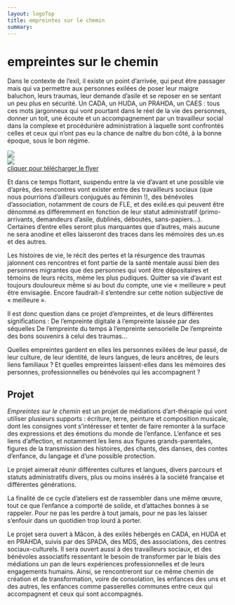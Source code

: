 ```yaml
---
layout: logoTop
title: empreintes sur le chemin
summary: 
---
```

<h1>empreintes sur le chemin</h1>

<p class="intro-text">Dans le contexte de l’exil, il existe un point d’arrivée, qui peut être passager mais qui va permettre aux personnes exilées de poser leur maigre baluchon, leurs traumas, leur demande d’asile et se reposer en se sentant un peu plus en sécurité.
Un CADA, un HUDA, un PRAHDA, un CAES : tous ces mots jargonneux qui vont pourtant dans le réel de la vie des personnes, donner un toit, une écoute et un accompagnement par un travailleur social dans la complexe et procédurière administration à laquelle sont confrontés celles et ceux qui n’ont pas eu la chance de naître du bon côté, à la bonne époque, sous le bon régime.</p>

<div class="flex-container">
    <div class="column">
        <img src="https://res.cloudinary.com/dnxcesebo/image/upload/q_auto,f_auto/v1707897854/empreintes-front_ygxts4.png">
    </div>
    <div class="column">
        <a href="FLYER Empreintes sur le chemin web.pdf" target="_blank" rel="noopener noreferrer"><img src="https://res.cloudinary.com/dnxcesebo/image/upload/q_auto,f_auto/v1707897853/empreintes-back_sc02cr.png">
        <div class="cite">cliquer pour télécharger le flyer</div></a>
    </div>
</div>

<p class="intro-text">Et dans ce temps flottant, suspendu entre la vie d’avant et une possible vie d’après, des rencontres vont exister entre des travailleurs sociaux (que nous pourrions d’ailleurs conjugués au féminin !), des bénévoles d’association, notamment de cours de FLE, et des exilé.es qui peuvent être dénommé.es différemment en fonction de leur statut administratif (primo-arrivants, demandeurs d’asile, dublinés, déboutés, sans-papiers…). Certaines d’entre elles seront plus marquantes que d’autres, mais aucune ne sera anodine et elles laisseront des traces dans les mémoires des un.es et des autres.</p>
 
<p class="intro-text">Les histoires de vie, le récit des pertes et la résurgence des traumas jalonnent ces rencontres et font partie de la santé mentale aussi bien des personnes migrantes que des personnes qui vont être dépositaires et témoins de leurs récits, même les plus pudiques. Quitter sa vie d’avant est toujours douloureux même si au bout du compte, une vie « meilleure » peut être envisagée. Encore faudrait-il s’entendre sur cette notion subjective de « meilleure ».</p>
 
<p class="intro-text">Il est donc question dans ce projet d’empreintes, et de leurs différentes significations :
De l’empreinte digitale à l’empreinte laissée par des séquelles
De l’empreinte du temps à l’empreinte sensorielle
De l’empreinte des bons souvenirs à celui des traumas...</p>
 
<p class="intro-text">Quelles empreintes gardent en elles les personnes exilées de leur passé, de leur culture, de leur identité, de leurs langues, de leurs ancêtres, de leurs liens familiaux ? Et quelles empreintes laissent-elles dans les mémoires des personnes, professionnelles ou bénévoles qui les accompagnent ?</p>
 
<h2>Projet</h2>
<p class="intro-text"><em>Empreintes sur le chemin</em> est un projet de médiations d’art-thérapie qui vont utiliser plusieurs supports : écriture, terre, peinture et composition musicale, dont les consignes vont s’intéresser et tenter de faire remonter à la surface des expressions et des émotions du monde de l’enfance. L’enfance et ses liens d’affection, et notamment les liens aux figures grands-parentales, figures de la transmission des histoires, des chants, des danses, des contes d’enfance, du langage et d’une possible protection.</p>
 
<p class="intro-text">Le projet aimerait réunir différentes cultures et langues, divers parcours et statuts administratifs divers, plus ou moins insérés à la société française et différentes générations.</p>
 
<p class="intro-text">La finalité de ce cycle d’ateliers est de rassembler dans une même œuvre, tout ce que l’enfance a comporté de solide, et d’attaches bonnes à se rappeler. Pour ne pas les perdre à tout jamais, pour ne pas les laisser s’enfouir dans un quotidien trop lourd à porter.</p>
 
<p class="intro-text">Le projet sera ouvert à Mâcon, à des exilés hébergés en CADA, en HUDA et en PRAHDA, suivis par des SPADA, des MDS, des associations, des centres sociaux-culturels. Il sera ouvert aussi à des travailleurs sociaux, et des bénévoles associatifs ressentant le besoin de transformer par le biais des médiations un pan de leurs expériences professionnelles et de leurs engagements humains.
Ainsi, se rencontreront sur ce même chemin de création et de transformation, voire de consolation, les enfances des uns et des autres, les enfances comme passerelles communes entre ceux qui accompagnent et ceux qui sont accompagnés.</p>
 
